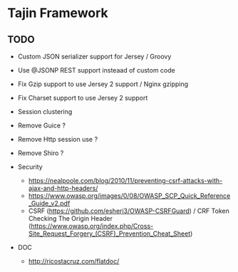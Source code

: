 # Tajin Framework #

## TODO ##

  * Custom JSON serializer support for Jersey / Groovy
  * Use @JSONP REST support insteaad of custom code
  * Fix Gzip  support to use Jersey 2 support / Nginx gzipping
  * Fix Charset support to use Jersey 2 support
  * Session clustering
  * Remove Guice ?
  * Remove Http session use ?
  * Remove Shiro ?
  * Security
    * https://nealpoole.com/blog/2010/11/preventing-csrf-attacks-with-ajax-and-http-headers/
    * https://www.owasp.org/images/0/08/OWASP_SCP_Quick_Reference_Guide_v2.pdf
    * CSRF (https://github.com/esheri3/OWASP-CSRFGuard) / CRF Token Checking The Origin Header (https://www.owasp.org/index.php/Cross-Site_Request_Forgery_(CSRF)_Prevention_Cheat_Sheet)

  * DOC
    * http://ricostacruz.com/flatdoc/
